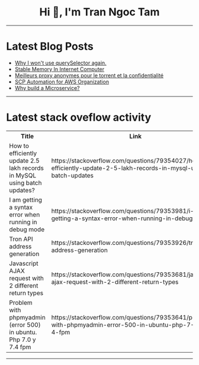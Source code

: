 <h1 align="center">Hi 👋, I'm Tran Ngoc Tam</h1>

---

# Latest Blog Posts 
<!-- BLOG-POST-LIST:START -->
- [Why I won&#39;t use querySelector again.](https://dev.to/codingnninja/why-i-wont-use-queryselector-again-3mod)
- [Stable Memory In Internet Computer](https://dev.to/harshedabdulla/stable-memory-in-internet-computer-37pj)
- [Meilleurs proxy anonymes pour le torrent et la confidentialité](https://dev.to/discord-tools/meilleurs-proxy-anonymes-pour-le-torrent-et-la-confidentialite-4j01)
- [SCP Automation for AWS Organization](https://dev.to/aws-builders/scp-automation-for-aws-organization-569j)
- [Why build a Microservice?](https://dev.to/said_olano/why-build-a-microservice-4h48)
<!-- BLOG-POST-LIST:END -->

---

# Latest stack oveflow activity
<table>
  <tr><th>Title</th><th>Link</th></tr>
  <!-- STACKOVERFLOW:START --><tr><td>How to efficiently update 2.5 lakh records in MySQL using batch updates?</td><td>https://stackoverflow.com/questions/79354027/how-to-efficiently-update-2-5-lakh-records-in-mysql-using-batch-updates</td></tr><tr><td>I am getting a syntax error when running in debug mode</td><td>https://stackoverflow.com/questions/79353981/i-am-getting-a-syntax-error-when-running-in-debug-mode</td></tr><tr><td>Tron API address generation</td><td>https://stackoverflow.com/questions/79353926/tron-api-address-generation</td></tr><tr><td>Javascript AJAX request with 2 different return types</td><td>https://stackoverflow.com/questions/79353681/javascript-ajax-request-with-2-different-return-types</td></tr><tr><td>Problem with phpmyadmin &lpar;error 500&rpar; in ubuntu. Php 7.0 y 7.4 fpm</td><td>https://stackoverflow.com/questions/79353641/problem-with-phpmyadmin-error-500-in-ubuntu-php-7-0-y-7-4-fpm</td></tr><!-- STACKOVERFLOW:END -->
</table>

---


